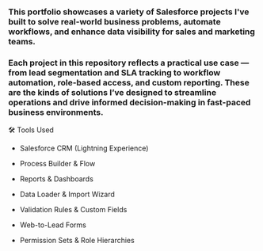 ### This portfolio showcases a variety of Salesforce projects I've built to solve real-world business problems, automate workflows, and enhance data visibility for sales and marketing teams.

### Each project in this repository reflects a practical use case — from lead segmentation and SLA tracking to workflow automation, role-based access, and custom reporting. These are the kinds of solutions I’ve designed to streamline operations and drive informed decision-making in fast-paced business environments.

🛠 Tools Used
- Salesforce CRM (Lightning Experience)

- Process Builder & Flow

- Reports & Dashboards

- Data Loader & Import Wizard

- Validation Rules & Custom Fields

- Web-to-Lead Forms

- Permission Sets & Role Hierarchies
